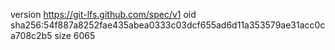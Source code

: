 version https://git-lfs.github.com/spec/v1
oid sha256:54f887a8252fae435abea0333c03dcf655ad6d11a353579ae31acc0ca708c2b5
size 6065
